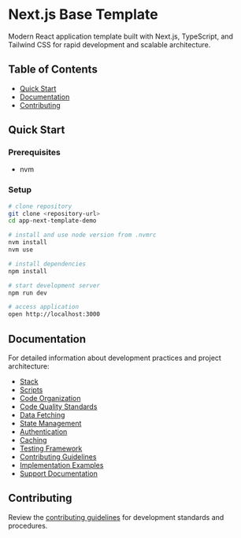 # Next.js Base Template

Modern React application template built with Next.js, TypeScript, and Tailwind CSS for rapid development and scalable architecture.

## Table of Contents

- [Quick Start](#quick-start)
- [Documentation](#documentation)
- [Contributing](#contributing)

## Quick Start

### Prerequisites

- nvm

### Setup

```bash
# clone repository
git clone <repository-url>
cd app-next-template-demo

# install and use node version from .nvmrc
nvm install
nvm use

# install dependencies
npm install

# start development server
npm run dev

# access application
open http://localhost:3000
```

## Documentation

For detailed information about development practices and project architecture:

- [Stack](docs/stack.md)
- [Scripts](docs/scripts.md)
- [Code Organization](docs/code-organization.md)
- [Code Quality Standards](docs/code-quality.md)
- [Data Fetching](docs/data-fetching.md)
- [State Management](docs/state-management.md)
- [Authentication](docs/authentication.md)
- [Caching](docs/caching.md)
- [Testing Framework](docs/testing.md)
- [Contributing Guidelines](docs/contributing.md)
- [Implementation Examples](docs/examples.md)
- [Support Documentation](docs/support.md)

## Contributing

Review the [contributing guidelines](docs/contributing.md) for development standards and procedures.

